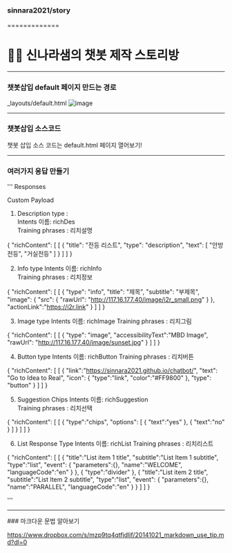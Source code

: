   ### sinnara2021/story
  =============
  # 👩🏻 신나라샘의 챗봇 제작 스토리방
  -------------
   ### 챗봇삽입 default 페이지 만드는 경로
  _layouts/default.html
![image](https://user-images.githubusercontent.com/79739569/132869335-d9c5560a-0ad6-445f-ad58-91427fcf1372.png)
<hr/>

   ### 챗봇삽입 소스코드
  챗봇 삽입 소스 코드는 default.html 페이지 열어보기!
  <hr/>

  ### 여러가지 응답 만들기
  '''
  Responses
  
  Custom Payload
  
  1. Description type :  
  Intents 이름: richDes   
  Training phrases : 리치설명
  

  {
    "richContent": [
     [
       {
         "title": "전등 리스트",
         "type": "description",
         "text": [
           "안방전등",
            "거실전등"
          ]
        }
     ]
    ]
  }

2. Info type
Intents 이름:  richInfo  
Training phrases : 리치정보


{
  "richContent": [
    [
      {
        "type": "info",
        "title": "제목",
        "subtitle": "부제목",
        "image": {
          "src": {
            "rawUrl": "http://117.16.177.40/image/i2r_small.png"
          }
        },
        "actionLink":"https://i2r.link"
      }
    ]
  ]
}

3. Image type
Intents 이름:  richImage 
Training phrases : 리치그림


{
  "richContent": [
    [
      {
        "type": "image",
        "accessibilityText":"MBD Image",
        "rawUrl": "http://117.16.177.40/image/sunset.jpg"
      }
    ]
  ]
}

4. Button type
Intents 이름:  richButton 
Training phrases : 리치버튼


{
  "richContent": [
    [
      {
        "link":"https://sinnara2021.github.io/chatbot/",
        "text": "Go to Idea to Real",
        "icon": {
          "type":"link",
          "color":"#FF9800"
        },
        "type": "button"
      }
    ]
  ]
}

5. Suggestion Chips
Intents 이름:  richSuggestion  
Training phrases : 리치선택

{
  "richContent": [
    [
      {
        "type":"chips",
        "options": [
          {
            "text":"yes"
          },
          {
            "text":"no"
          }
        ]
      }
    ]
  ]
}

6. List Response Type
Intents 이름:  richList 
Training phrases : 리치리스트

{
  "richContent": [
    [
      {
        "title":"List item 1 title",
        "subtitle":"List Item 1 subtitle",
        "type":"list",
        "event": {
          "parameters":{},
          "name":"WELCOME",
          "languageCode":"en"
        }
      },
      {
        "type":"divider"
      },
      {
        "title":"List item 2 title",
        "subtitle":"List Item 2 subtitle",
        "type":"list",
        "event": {
          "parameters":{},
          "name":"PARALLEL",
          "languageCode":"en"
        }
      }
    ]
  ]
}



'''
<hr/>
### 마크다운 문법 알아보기

https://www.dropbox.com/s/mzp9tq4qtfjdlif/20141021_markdown_use_tip.md?dl=0





